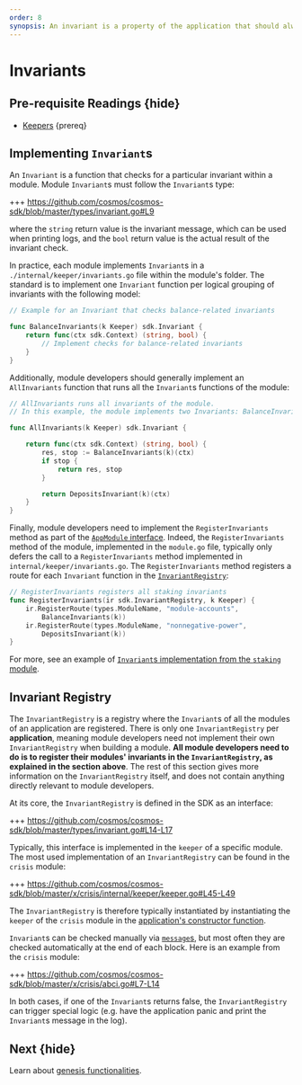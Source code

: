 ```yaml
---
order: 8
synopsis: An invariant is a property of the application that should always be true. In the context of the Cosmos SDK, an `Invariant` is a function that checks for a particular invariant. These functions are useful to detect bugs early on and act upon them to limit their potential consequences (e.g. by halting the chain). They are also useful in the development process of the application to detect bugs via simulations. 
---
```


# Invariants

## Pre-requisite Readings {hide}

- [Keepers](./keeper.md) {prereq}

## Implementing `Invariant`s

An `Invariant` is a function that checks for a particular invariant within a module. Module `Invariant`s must follow the `Invariant`s type:

+++ https://github.com/cosmos/cosmos-sdk/blob/master/types/invariant.go#L9

where the `string` return value is the invariant message, which can be used when printing logs, and the `bool` return value is the actual result of the invariant check. 

In practice, each module implements `Invariant`s in a `./internal/keeper/invariants.go` file within the module's folder. The standard is to implement one `Invariant` function per logical grouping of invariants with the following model:

```go
// Example for an Invariant that checks balance-related invariants

func BalanceInvariants(k Keeper) sdk.Invariant {
	return func(ctx sdk.Context) (string, bool) {
        // Implement checks for balance-related invariants
    }
}
```

Additionally, module developers should generally implement an `AllInvariants` function that runs all the `Invariant`s functions of the module:

```go
// AllInvariants runs all invariants of the module.
// In this example, the module implements two Invariants: BalanceInvariants and DepositsInvariants

func AllInvariants(k Keeper) sdk.Invariant {

	return func(ctx sdk.Context) (string, bool) {
		res, stop := BalanceInvariants(k)(ctx)
		if stop {
			return res, stop
		}

		return DepositsInvariant(k)(ctx)
	}
}
```

Finally, module developers need to implement the `RegisterInvariants` method as part of the [`AppModule` interface](./module-manager.md#appmodule). Indeed, the `RegisterInvariants` method of the module, implemented in the `module.go` file, typically only defers the call to a `RegisterInvariants` method implemented in `internal/keeper/invariants.go`. The `RegisterInvariants` method registers a route for each `Invariant` function in the [`InvariantRegistry`](#invariant-registry):


```go
// RegisterInvariants registers all staking invariants
func RegisterInvariants(ir sdk.InvariantRegistry, k Keeper) {
	ir.RegisterRoute(types.ModuleName, "module-accounts",
		BalanceInvariants(k))
	ir.RegisterRoute(types.ModuleName, "nonnegative-power",
		DepositsInvariant(k))
}
```

For more, see an example of [`Invariant`s implementation from the `staking` module](https://github.com/cosmos/cosmos-sdk/blob/master/x/staking/keeper/invariants.go). 

## Invariant Registry

The `InvariantRegistry` is a registry where the `Invariant`s of all the modules of an application are registered. There is only one `InvariantRegistry` per **application**, meaning module developers need not implement their own `InvariantRegistry` when building a module. **All module developers need to do is to register their modules' invariants in the `InvariantRegistry`, as explained in the section above**. The rest of this section gives more information on the `InvariantRegistry` itself, and does not contain anything directly relevant to module developers. 

At its core, the `InvariantRegistry` is defined in the SDK as an interface: 

+++ https://github.com/cosmos/cosmos-sdk/blob/master/types/invariant.go#L14-L17

Typically, this interface is implemented in the `keeper` of a specific module. The most used implementation of an `InvariantRegistry` can be found in the `crisis` module:

+++ https://github.com/cosmos/cosmos-sdk/blob/master/x/crisis/internal/keeper/keeper.go#L45-L49

 The `InvariantRegistry` is therefore typically instantiated by instantiating the `keeper` of the `crisis` module in the [application's constructor function](../basics/app-anatomy.md#constructor-function).

`Invariant`s can be checked manually via [`message`s](./messages-and-queries.md), but most often they are checked automatically at the end of each block. Here is an example from the `crisis` module:

+++ https://github.com/cosmos/cosmos-sdk/blob/master/x/crisis/abci.go#L7-L14

In both cases, if one of the `Invariant`s returns false, the `InvariantRegistry` can trigger special logic (e.g. have the application panic and print the `Invariant`s message in the log).

## Next {hide}

Learn about [genesis functionalities](./genesis.md). 
